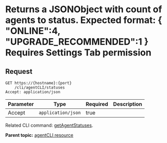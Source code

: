 # Returns a JSONObject with count of agents to status. Expected format: \{ "ONLINE":4, "UPGRADE\_RECOMMENDED":1 \} Requires Settings Tab permission

## Request

```
GET https://{hostname}:{port}
    /cli/agentCLI/statuses
Accept: application/json

```

|Parameter|Type|Required|Description|
|---------|----|--------|-----------|
|Accept|`application/json`|true| |

Related CLI command: [getAgentStatuses](udclient_getagentstatuses.md).

**Parent topic:** [agentCLI resource](../../com.ibm.udeploy.api.doc/topics/rest_cli_agentcli.md)

